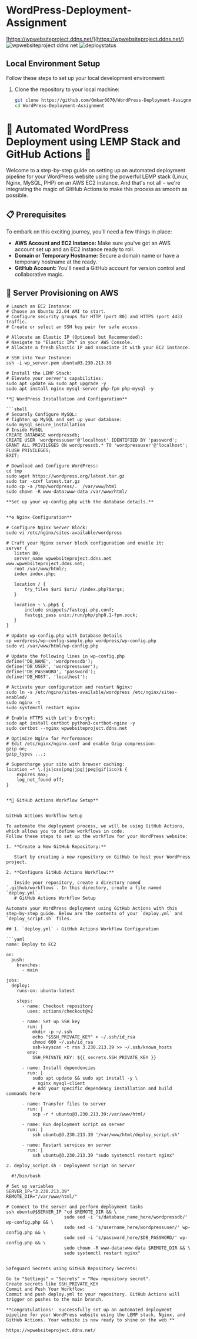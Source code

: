 # WordPress-Deployment-Assignment 
   
[https://wpwebsiteproject.ddns.net/](https://wpwebsiteproject.ddns.net/)
![wpwebsiteproject ddns net](https://github.com/Omkar0070/WordPress-Deployment-Assignment/assets/103347564/491676f4-c899-4a28-8f23-fac3d87cb755)
![deploystatus](https://github.com/Omkar0070/WordPress-Deployment-Assignment/assets/103347564/1547528c-750c-4003-94bc-1165bb663754)
## Local Environment Setup

Follow these steps to set up your local development environment:

1. Clone the repository to your local machine:
   ```bash
   git clone https://github.com/Omkar0070/WordPress-Deployment-Assignment.git
   cd WordPress-Deployment-Assignment
   
# 🚀 Automated WordPress Deployment using LEMP Stack and GitHub Actions 🚀
 
Welcome to a step-by-step guide on setting up an automated deployment pipeline for your WordPress website using the powerful LEMP stack (Linux, Nginx, MySQL, PHP) on an AWS EC2 instance. And that's not all – we're integrating the magic of GitHub Actions to make this process as smooth as possible.

## 📋 Prerequisites

To embark on this exciting journey, you'll need a few things in place:

- **AWS Account and EC2 Instance:** Make sure you've got an AWS account set up and an EC2 instance ready to roll.
- **Domain or Temporary Hostname:** Secure a domain name or have a temporary hostname at the ready.
- **GitHub Account:** You'll need a GitHub account for version control and collaborative magic.

## 🚀 Server Provisioning on AWS
```shell
# Launch an EC2 Instance:
# Choose an Ubuntu 22.04 AMI to start.
# Configure security groups for HTTP (port 80) and HTTPS (port 443) traffic.
# Create or select an SSH key pair for safe access.

# Allocate an Elastic IP (Optional but Recommended):
# Navigate to "Elastic IPs" in your AWS Console.
# Allocate a fresh Elastic IP and associate it with your EC2 instance.

# SSH into Your Instance:
ssh -i wp_server.pem ubuntu@3.230.213.39

# Install the LEMP Stack:
# Elevate your server's capabilities:
sudo apt update && sudo apt upgrade -y
sudo apt install nginx mysql-server php-fpm php-mysql -y

**🎉 WordPress Installation and Configuration**

```shell
# Securely Configure MySQL:
# Tighten up MySQL and set up your database:
sudo mysql_secure_installation
# Inside MySQL
CREATE DATABASE wordpressdb;
CREATE USER 'wordpressuser'@'localhost' IDENTIFIED BY 'password';
GRANT ALL PRIVILEGES ON wordpressdb.* TO 'wordpressuser'@'localhost';
FLUSH PRIVILEGES;
EXIT;

# Download and Configure WordPress:
cd tmp
sudo wget https://wordpress.org/latest.tar.gz
sudo tar -xzvf latest.tar.gz
sudo cp -a /tmp/wordpress/.  /var/www/html
sudo chown -R www-data:www-data /var/www/html/

**Set up your wp-config.php with the database details.**


**⚙️ Nginx Configuration**

# Configure Nginx Server Block:
sudo vi /etc/nginx/sites-available/wordpress

# Craft your Nginx server block configuration and enable it:
server {
   listen 80;
   server_name wpwebsiteproject.ddns.net www.wpwebsiteproject.ddns.net;   
   root /var/www/html/;   
   index index.php;

   location / {
       try_files $uri $uri/ /index.php?$args;
   }

   location ~ \.php$ {
       include snippets/fastcgi-php.conf;
       fastcgi_pass unix:/run/php/php8.1-fpm.sock;   
   }
}

# Update wp-config.php with Database Details
cp wordpress/wp-config-sample.php wordpress/wp-config.php
sudo vi /var/www/html/wp-config.php

# Update the following lines in wp-config.php
define('DB_NAME', 'wordpressdb');
define('DB_USER', 'wordpressuser');
define('DB_PASSWORD', 'password');
define('DB_HOST', 'localhost');

# Activate your configuration and restart Nginx:
sudo ln -s /etc/nginx/sites-available/wordpress /etc/nginx/sites-enabled/
sudo nginx -t
sudo systemctl restart nginx

# Enable HTTPS with Let's Encrypt:
sudo apt install certbot python3-certbot-nginx -y
sudo certbot --nginx wpwebsiteproject.ddns.net 

# Optimize Nginx for Performance:
# Edit /etc/nginx/nginx.conf and enable Gzip compression:
gzip on;
gzip_types ...;

# Supercharge your site with browser caching:
location ~* \.(js|css|png|jpg|jpeg|gif|ico)$ {
    expires max;
    log_not_found off;
}
 

**🚚 GitHub Actions Workflow Setup**


GitHub Actions Workflow Setup

To automate the deployment process, we will be using GitHub Actions, which allows you to define workflows in code.
Follow these steps to set up the workflow for your WordPress website:

1. **Create a New GitHub Repository:**

   Start by creating a new repository on GitHub to host your WordPress project.

2. **Configure GitHub Actions Workflow:**

   Inside your repository, create a directory named `.github/workflows`. In this directory, create a file named `deploy.yml`.
   # GitHub Actions Workflow Setup

Automate your WordPress deployment using GitHub Actions with this step-by-step guide. Below are the contents of your `deploy.yml` and `deploy_script.sh` files.

## 1. `deploy.yml` - GitHub Actions Workflow Configuration

```yaml
name: Deploy to EC2

on:
  push:
    branches:
      - main

jobs:
  deploy:
    runs-on: ubuntu-latest

    steps:
      - name: Checkout repository
        uses: actions/checkout@v2

      - name: Set up SSH key
        run: |
          mkdir -p ~/.ssh
          echo "$SSH_PRIVATE_KEY" > ~/.ssh/id_rsa
          chmod 600 ~/.ssh/id_rsa
          ssh-keyscan -t rsa 3.230.213.39 >> ~/.ssh/known_hosts
        env:
          SSH_PRIVATE_KEY: ${{ secrets.SSH_PRIVATE_KEY }}

      - name: Install dependencies
        run: |
          sudo apt update && sudo apt install -y \
            nginx mysql-client
          # Add your specific dependency installation and build commands here

      - name: Transfer files to server
        run: |
          scp -r * ubuntu@3.230.213.39:/var/www/html/

      - name: Run deployment script on server
        run: |
          ssh ubuntu@3.230.213.39 '/var/www/html/deploy_script.sh'

      - name: Restart services on server
        run: |
          ssh ubuntu@3.230.213.39 "sudo systemctl restart nginx"

2. deploy_script.sh - Deployment Script on Server

  #!/bin/bash

# Set up variables
SERVER_IP="3.230.213.39"
REMOTE_DIR="/var/www/html/"

# Connect to the server and perform deployment tasks
ssh ubuntu@$SERVER_IP "cd $REMOTE_DIR && \
                      sudo sed -i 's/database_name_here/wordpressdb/' wp-config.php && \
                      sudo sed -i 's/username_here/wordpressuser/' wp-config.php && \
                      sudo sed -i 's/password_here/$DB_PASSWORD/' wp-config.php && \
                      sudo chown -R www-data:www-data $REMOTE_DIR && \
                      sudo systemctl restart nginx"


Safeguard Secrets using GitHub Repository Secrets:

Go to "Settings" > "Secrets" > "New repository secret".
Create secrets like SSH_PRIVATE_KEY  
Commit and Push Your Workflow:
Commit and push deploy.yml to your repository. GitHub Actions will trigger on pushes to the main branch.

**Congratulations!  successfully set up an automated deployment pipeline for your WordPress website using the LEMP stack, Nginx, and GitHub Actions. Your website is now ready to shine on the web.**

https://wpwebsiteproject.ddns.net/
  
